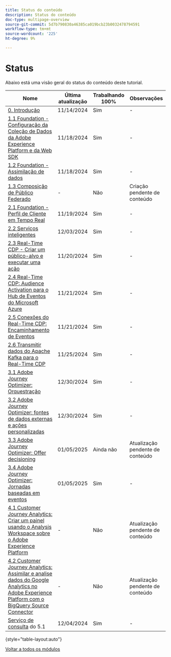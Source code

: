 ```yaml
---
title: Status do conteúdo
description: Status do conteúdo
doc-type: multipage-overview
source-git-commit: 5d7b790830a46385ca019bcb23b0032478794591
workflow-type: tm+mt
source-wordcount: '225'
ht-degree: 9%

---
```


# Status

Abaixo está uma visão geral do status do conteúdo deste tutorial.

| Nome | Última atualização | Trabalhando 100% | Observações |
| ---------------------- | ------------ | ------------ |------------ |
| [0. Introdução ](./modules/gettingstarted/gettingstarted/getting-started.md) | 11/14/2024 | Sim | - |
| [1.1 Foundation - Configuração da Coleção de Dados da Adobe Experience Platform e da Web SDK](./modules/datacollection/module1.1/data-ingestion-launch-web-sdk.md) | 11/18/2024 | Sim | - |
| [1.2 Foundation - Assimilação de dados](./modules/datacollection/module1.2/data-ingestion.md) | 11/18/2024 | Sim | - |
| [1.3 Composição de Público Federado](./modules/datacollection/module1.3/fac.md) | - | Não | Criação pendente de conteúdo |
| [2.1 Foundation - Perfil de Cliente em Tempo Real](./modules/rtcdp-b2c/module2.1/real-time-customer-profile.md) | 11/19/2024 | Sim | - |
| [2.2 Serviços inteligentes](./modules/rtcdp-b2c/module2.2/intelligent-services.md) | 12/03/2024 | Sim | - |
| [2.3 Real-Time CDP - Criar um público-alvo e executar uma ação](./modules/rtcdp-b2c/module2.3/real-time-cdp-build-a-segment-take-action.md) | 11/20/2024 | Sim | - |
| [2.4 Real-Time CDP: Audience Activation para o Hub de Eventos do Microsoft Azure](./modules/rtcdp-b2c/module2.4/segment-activation-microsoft-azure-eventhub.md) | 11/21/2024 | Sim | - |
| [2.5 Conexões do Real-Time CDP: Encaminhamento de Eventos](./modules/rtcdp-b2c/module2.5/aep-data-collection-ssf.md) | 11/21/2024 | Sim | - |
| [2.6 Transmitir dados do Apache Kafka para o Real-Time CDP](./modules/rtcdp-b2c/module2.6/aep-apache-kafka.md) | 11/25/2024 | Sim | - |
| [3.1 Adobe Journey Optimizer: Orquestração](./modules/ajo-b2c/module3.1/journey-orchestration-create-account.md) | 12/30/2024 | Sim | - |
| [3.2 Adobe Journey Optimizer: fontes de dados externas e ações personalizadas](./modules/ajo-b2c/module3.2/journey-orchestration-external-weather-api-sms.md) | 12/30/2024 | Sim | - |
| [3.3 Adobe Journey Optimizer: Offer decisioning](./modules/ajo-b2c/module3.3/offer-decisioning.md) | 01/05/2025 | Ainda não | Atualização pendente de conteúdo |
| [3.4 Adobe Journey Optimizer: Jornadas baseadas em eventos](./modules/ajo-b2c/module3.4/journeyoptimizer.md) | 01/05/2025 | Sim | - |
| [4.1 Customer Journey Analytics: Criar um painel usando o Analysis Workspace sobre o Adobe Experience Platform](./modules/cja-b2c/module4.1/customer-journey-analytics-build-a-dashboard.md) | - | Não | Atualização pendente de conteúdo |
| [4.2 Customer Journey Analytics: Assimilar e analise dados do Google Analytics no Adobe Experience Platform com o BigQuery Source Connector](./modules/cja-b2c/module4.2/customer-journey-analytics-bigquery-gcp.md) | - | Não | Atualização pendente de conteúdo |
| [Serviço de consulta](./modules/datadistiller/module5.1/query-service.md) do 5.1 | 12/04/2024 | Sim | - |

{style="table-layout:auto"}

[Voltar a todos os módulos](./overview.md)
